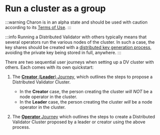 # Run a cluster as a group

:::warning
Charon is in an alpha state and should be used with caution according to its [Terms of Use](https://obol.tech/terms.pdf).
:::

:::info
Running a Distributed Validator with others typically means that several operators run the various nodes of the cluster. In such a case, the key shares should be created with a [distributed key generation process](../../key-concepts.md#distributed-validator-key-generation-ceremony), avoiding the private key being stored in full, anywhere.
:::

There are two sequential user journeys when setting up a DV cluster with others. Each comes with its own quickstart:

1. The [**Creator** (**Leader**) Journey](./group/quickstart-group-leader-creator), which outlines the steps to propose a Distributed Validator Cluster. 
    - In the **Creator** case, the person creating the cluster *will NOT* be a node operator in the cluster.
    - In the **Leader** case, the person creating the cluster *will* be a node operator in the cluster. 
    

2. The [**Operator** Journey](./group/quickstart-group-operator) which outlines the steps to create a Distributed Validator Cluster proposed by a leader or creator using the above process.